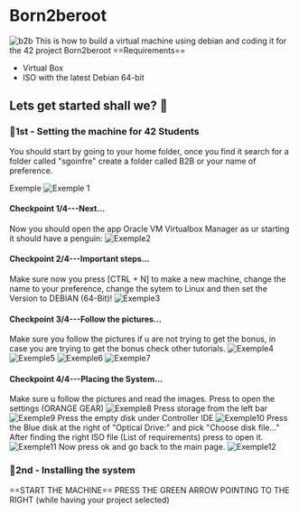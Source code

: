 # Born2beroot
![b2b](b2b.png)
This is how to build a virtual machine using debian and coding it for the 42 project Born2beroot
==Requirements==
- Virtual Box
- ISO with the latest Debian 64-bit

## Lets get started shall we? 🐉

### 🐲1st - Setting the machine for 42 Students

You should start by going to your home folder,
once you find it search for a folder called "sgoinfre"
create a folder called B2B or your name of preference.

Exemple
![Exemple 1](Example1.png)

#### Checkpoint 1/4---Next...
Now you should open the app Oracle VM Virtualbox Manager
as ur starting it should have a penguin:
![Exemple2](Exemple2.png)

#### Checkpoint 2/4---Important steps...
Make sure now you press [CTRL + N] to make a new machine, change the name to your preference, change the sytem to Linux and then set the Version to DEBIAN (64-Bit)!
![Exemple3](Exemple3.png)

#### Checkpoint 3/4---Follow the pictures...
Make sure you follow the pictures if u are not trying to get the bonus, in case you are trying to get the bonus check other tutorials.
![Exemple4](Exemple4.png)
![Exemple5](Exemple5.png)
![Exemple6](Exemple6.png)
![Exemple7](Exemple7.png)

#### Checkpoint 4/4---Placing the System...
Make sure u follow the pictures and read the images.
Press to open the settings (ORANGE GEAR)
![Exemple8](Exemple8.png)
Press storage from the left bar
![Exemple9](Exemple9.png)
Press the empty disk under Controller IDE
![Exemple10](Exemple10.png)
Press the Blue disk at the right of "Optical Drive:" and pick "Choose disk file..."
After finding the right ISO file (List of requirements) press to open it.
![Exemple11](Example11.png)
Now press ok and go back to the main page.
![Exemple12](Example12.png)

###  🐲2nd - Installing the system

==START THE MACHINE==
PRESS THE GREEN ARROW POINTING TO THE RIGHT (while having your project selected)

